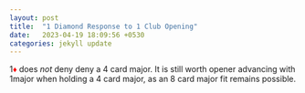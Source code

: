 ```yaml
---
layout: post
title:  "1 Diamond Response to 1 Club Opening"
date:   2023-04-19 18:09:56 +0530
categories: jekyll update
---
```


1<font style='color:red;'>&diams;</font> does *not* deny deny a 4 card major. It is still worth opener advancing with 1major when holding a 4 card major, as an 8 card major fit remains possible. 




